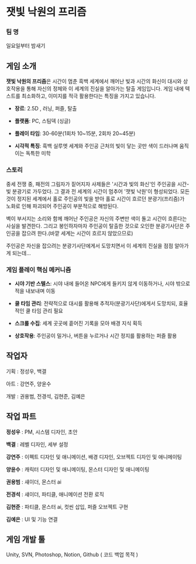 # 잿빛 낙원의 프리즘

### 팀 명
일요일부터 밤새기

## 게임 소개

**잿빛 낙원의 프리즘**은 시간이 멈춘 흑백 세계에서 깨어난 빛과 시간의 화신이 대시와 상호작용을 통해 자신의 정체와 이 세계의 진실을 알아가는 탈출 게임입니다. 게임 내에 텍스트를 최소화하고, 이미지를 적극 활용한다는 특징을 가지고 있습니다.

- **장르**: 2.5D , 러닝, 퍼즐, 탈출

- **플랫폼**: PC, 스팀덱 (싱글)

- **플레이 타임**: 30-60분(1회차 10~15분, 2회차 20~45분)

- **시각적 특징**: 흑백 실루엣 세계와 주인공 근처의 빛이 닿는 곳만 색이 드러나며 움직이는 독특한 미학

### 스토리

중세 전쟁 중, 패전의 그림자가 짙어지자 사제들은 '시간과 빛의 화신'인 주인공을 시간-빛 분광기로 가두었다. 그 결과 전 세계의 시간이 멈추어 '잿빛 낙원'이 형성되었다. 모든 것이 정지된 세계에서 홀로 주인공의 빛을 받아 홀로 시간이 흐르던 분광기(프리즘)가 노화로 인해 파괴되어 주인공이 부분적으로 해방된다.

벽이 부서지는 소리와 함께 깨어난 주인공은 자신의 주변만 색이 돌고 시간이 흐른다는 사실을 발견한다. 그리고 봉인하자마자 주인공이 탈출한 것으로 오인한 분광기사단은 주인공을 잡으려 한다.(바깥 세계는 시간이 흐르지 않았으므로)

주인공은 자신을 잡으려는 분광기사단에게서 도망치면서 이 세계의 진실을 점점 알아가게 되는데...

### 게임 플레이 핵심 메커니즘

- **시야 기반 스텔스**: 시야 내에 들어온 NPC에게 들키지 않게 이동하거나, 시야 밖으로 적을 내보내며 이동

- **쿨 타임 관리**: 전략적으로 대시를 활용해 추적자(분광기사단)에게서 도망치되, 효율적인 쿨 타임 관리 필요

- **스크롤 수집**: 세계 곳곳에 흩어진 기록을 모아 배경 지식 획득

- **상호작용**: 주인공이 밀거나, 버튼을 누르거나 시간 정지를 활용하는 퍼즐 활용

## 작업자 

기획 : 정성우, 백결

아트 : 강연주, 양윤수

개발 : 권용범, 전경석, 김현준, 김예은

## 작업 파트

**정성우** : PM, 시스템 디자인, 초안

**백결** : 레벨 디자인, 세부 설정

**강연주** : 이펙트 디자인 및 애니메이션, 배경 디자인, 오브젝트 디자인 및 애니메이팅

**양윤수** : 캐릭터 디자인 및 애니메이팅, 몬스터 디자인 및 애니메이팅

**권용범** : 섀이더, 몬스터 ai

**전경석** : 섀이더, 파티클, 애니메이션 전환 로직

**김현준** : 파티클, 몬스터 ai, 컷씬 삽입, 퍼즐 오브젝트 구현

**김예은** : UI 및 기능 연결

## 게임 개발 툴

Unity, SVN, Photoshop, Notion, Github ( 코드 백업 목적 )

